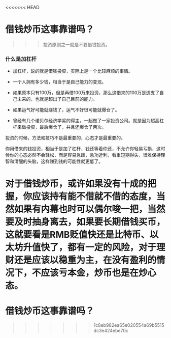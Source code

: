 <<<<<<< HEAD
# 借钱炒币这事靠谱吗？

>>> 投资原则之一就是不要借钱投资。

### 什么是加杠杆

+ 加杠杆，说的就是借钱投资，实际上是一个比较麻烦的事情。

+ 一个人拥有多少钱，相当于是自己能力的变现。

+ 如果原本只有100万，但是再借100万来投资，那么这借来的100万是透支了自己未来的，也就是超出了自己目前的能力。

+ 如果运气好可能就赚钱了，运气不好很可能就爆仓了。

+ 曾经有几个诺贝尔经济学奖的得主，一起做了一家投资公司。就是因为超高杠杆来做投资，最后爆仓了，并且还爆仓了两次。

投资的时候，方法和技巧不是最重要的，心态才是最重要的。

你用借来的钱投资，相当于是加了杠杆，钱还等着你还，不允许你轻易亏损，这时候你的心态必然不会轻松，而是容易急躁，急功近利，看重短期得失，很难保持理智和清醒的头脑，这样赚到钱的可能性就更低了。


对于借钱炒币，或许如果没有十成的把握，你应该持有能不借就不借的态度，当然如果有内幕也时可以偶尔唆一把，当然要及时抽身离去，如果要长期借钱买币，这就要看是RMB贬值快还是比特币、以太坊升值快了，都有一定的风险，对于理财还是应该以稳重为主，在没有盈利的情况下，不应该亏本金，炒币也是在炒心态。
=======
# 借钱炒币这事靠谱吗？
>>>>>>> 1c8eb982ea65e020554a69b5515dc3e424ebe70c
